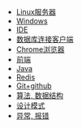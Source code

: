 - <a href="study/server/index.md">Linux服务器</a>
- <a href="study/windows/index.md">Windows</a>
- <a href="study/ide/index.md">IDE</a>
- <a href="study/navicat/index.md">数据库连接客户端</a>
- <a href="study/chrome/index.md">Chrome浏览器</a>
- <a href="study/web/web.md">前端</a>
- <a href="study/java/index.md">Java</a>
- <a href="redis/index.md">Redis</a>
- <a href="study/git/index.md">Git+github</a>
- <a href="study/algorithm/algorithm.md">算法, 数据结构</a>
- <a href="study/designPattern/designPattern.md">设计模式</a>
- <a href="error/index.md">异常, 报错</a>
